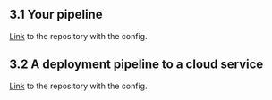 ##  3.1 Your pipeline

[Link](https://github.com/parissak/devopswithdocker-pipeline) to the repository with the config.

##  3.2 A deployment pipeline to a cloud service

[Link](https://github.com/parissak/devopswithdocker-pipeline-cloud) to the repository with the config.
